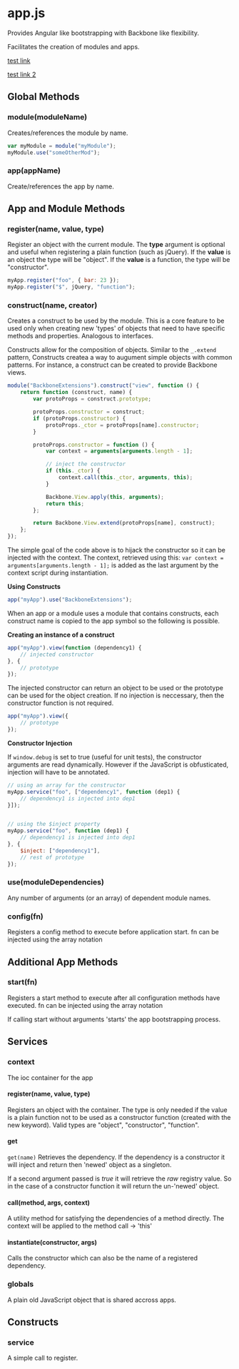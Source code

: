 ﻿
# app.js

Provides Angular like bootstrapping with Backbone like flexibility.

Facilitates the creation of modules and apps.

[test link](test/link.md)

[test link 2](test)

## Global Methods

### module(moduleName)
Creates/references the module by name.

```js
var myModule = module("myModule");
myModule.use("someOtherMod");
```

### app(appName)
Create/references the app by name.

## App and Module Methods

### register(name, value, type)
Register an object with the current module.
The **type** argument is optional and useful when registering a plain function (such as jQuery).
If the **value** is an object the type will be "object". If the **value** is a function, the type will be "constructor".
```js
myApp.register("foo", { bar: 23 });
myApp.register("$", jQuery, "function");
```


### construct(name, creator)
Creates a construct to be used by the module. This is a core feature to be used only when creating new 'types' of 
objects that need to have specific methods and properties. Analogous to interfaces.

Constructs allow for the composition of objects. Similar to the `_.extend` pattern,
Constructs createa a way to augument simple objects with common patterns.
For instance, a construct can be created to provide Backbone views.

```js
module("BackboneExtensions").construct("view", function () {
	return function (construct, name) {
		var protoProps = construct.prototype;

		protoProps.constructor = construct;
		if (protoProps.constructor) {
			protoProps._ctor = protoProps[name].constructor;
		}

		protoProps.constructor = function () {
			var context = arguments[arguments.length - 1];

			// inject the constructor
			if (this._ctor) {
				context.call(this._ctor, arguments, this);
			}

			Backbone.View.apply(this, arguments);
			return this;
		};

		return Backbone.View.extend(protoProps[name], construct);
	};
});
```

The simple goal of the code above is to hijack the constructor so it can be injected with the context.
The context, retrieved using this: `var context = arguments[arguments.length - 1];` is added as the last argument
by the context script during instantiation.

**Using Constructs**
```js
app("myApp").use("BackboneExtensions");
```

When an app or a module uses a module that contains constructs, each construct name is copied to the app symbol
so the following is possible.

**Creating an instance of a construct**
```js
app("myApp").view(function (dependency1) {
	// injected constructor
}, {
	// prototype
});
```

The injected constructor can return an object to be used or the prototype 
can be used for the object creation. If no injection is neccessary, then the constructor function
is not required.

```js
app("myApp").view({
	// prototype
});
```
**Constructor Injection**

If `window.debug` is set to true (useful for unit tests), the constructor arguments are read dynamically.
However if the JavaScript is obfusticated, injection will have to be annotated.

```js
// using an array for the constructor
myApp.service("foo", ["dependency1", function (dep1) {
	// dependency1 is injected into dep1
}]);


// using the $inject property
myApp.service("foo", function (dep1) {
	// dependency1 is injected into dep1
}, {
	$inject: ["dependency1"],
	// rest of prototype
});
```



### use(moduleDependencies)
Any number of arguments (or an array) of dependent module names.

### config(fn)
Registers a config method to execute before application start.
fn can be injected using the array notation

## Additional App Methods

### start(fn)
Registers a start method to execute after all configuration methods have executed.
fn can be injected using the array notation

If calling start without arguments 'starts' the app bootstrapping process.

## Services

### context
The ioc container for the app

#### register(name, value, type)
Registers an object with the container.
The type is only needed if the value is a plain function not to be used 
as a constructor function (created with the new keyword).
Valid types are "object", "constructor", "function".


#### get
`get(name)`
Retrieves the dependency.
If the dependency is a constructor it will inject and return then 'newed' object as a singleton.

If a second argument passed is _true_ it will retrieve the _raw_ registry value.
So in the case of a constructor function it will return the un-'newed' object.


#### call(method, args, context)
A utility method for satisfying the dependencies of a method directly.
The context will be applied to the method call -> 'this'

#### instantiate(constructor, args)
Calls the constructor which can also be the name
of a registered dependency.


### globals
A plain old JavaScript object that is shared accross apps.


## Constructs

### service
A simple call to register.
